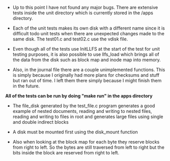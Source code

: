 * Up to this point I have not found any major bugs. There are extensive tests inside the unit
directory which is currently stored in the /apps directory. 

* Each of the unit tests makes its own disk with a different name since it is difficult 
todo unit tests when there are unexpected changes made to the same disk. The test01.c and test02.c
use the vdisk file. 

* Even though all of the tests use InitLLFS at the start
of the test for unit testing purposes, it is also possible to use llfs_load
which brings all of the data from the disk such as block map and inode map into memory.

* Also, in the journal file there are a couple unimplemented functions. This is simply because
I originally had more plans for checksums and stuff but ran out of time. I left them there simply because I might finish them in the future.

**All of the tests can be run by doing "make run" in the apps directory**

* The file_disk generated by the test_file.c program generates a good
example of nested documents, reading and writing to nested files, reading and
writing to files in root and generates large files using single and double
indirect blocks

* A disk must be mounted first using the disk_mount function

* Also when looking at the block map for each byte they reserve blocks
from right to left. So the bytes are still traversed from left to right
but the bits inside the block are reserved from right to left.